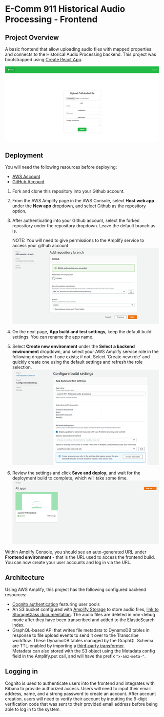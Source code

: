 # E-Comm 911 Historical Audio Processing - Frontend

## Project Overview

A basic frontend that allow uploading audio files with mapped properties and connects to the
Historical Audio Processing backend. This project was bootstrapped using [Create React App](https://github.com/facebook/create-react-app).

![alt text](documentation_images/audio-processing-frontend-upload.png)

## Deployment

You will need the following resources before deploying:
* [AWS Account](https://aws.amazon.com/account/)
* [GitHub Account](https://github.com)

1) Fork and clone this repository into your Github account.
2) From the AWS Amplify page in the AWS Console, select **Host web app** under the **New app** dropdown, and select 
   Github as the repository option.
3) After authenticating into your Github account, select the forked repository under the repository dropdown. Leave 
   the default branch as is. 
   
   NOTE: You will need to give permissions to the Amplify service to access your github account
![alt text](documentation_images/frontend-step-1.PNG)
4) On the next page, **App build and test settings**, keep the default build settings. You can rename the app name.
5) Select **Create new environment** under the **Select a backend environment** dropdown, and select your AWS Amplify 
   service role in the following dropdown if one exists; if not, Select 'Create new role' and quickly create one using 
   the default settings and refresh the role selection.
![alt text](documentation_images/frontend-step-2.PNG)
6) Review the settings and click **Save and deploy**, and wait for the deployment build to complete, which will take 
   some time.
![alt text](documentation_images/audio-processing-frontend-deploy-success.png)

Within Amplify Console, you should see an auto-generated URL under **Frontend environment** - that is the URL used 
to access the frontend build. You can now create your user accounts and log in via the URL.

## Architecture

Using AWS Amplify, this project has the following configured backend resources:
* [Cognito authentication](https://docs.amplify.aws/lib/auth/getting-started/q/platform/js) featuring user pools
* An S3 bucket configured with [Amplify Storage](https://docs.amplify.aws/lib/storage/overview/q/platform/js) to store 
  audio files, [link to StorageClass documentation](https://aws-amplify.github.io/amplify-js/api/classes/storageclass.html).
  The audio files are deleted in non-debug mode after they have been transcribed and added to the ElasticSearch index.
* GraphQL-based API that writes file metadata to DynamoDB tables in response to file upload events to send it over to 
  the Transcribe workflow. These DynamoDB tables managed by the GraphQL Schema are TTL-enabled by 
  importing a [third-party transformer](https://github.com/flogy/graphql-ttl-transformer). \
Metadata can also stored with the S3 object using the Metadata config field in the Amplify.put call, and will 
  have the prefix ```"x-amz-meta-"```.

## Logging in

Cognito is used to authenticate users into the frontend and integrates with Kibana to provide 
authorized access. Users will need to input their email address, name, and a strong password to create an account.
After account creation, users will need to verify their account by inputting the 6-digit verification code that was 
sent to their provided email address before being able to log in to the system.
